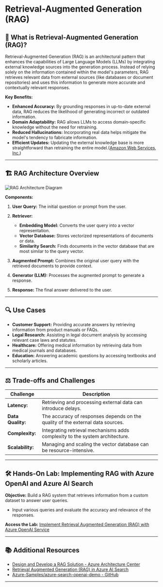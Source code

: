 # Retrieval-Augmented Generation (RAG)

## 🧠 What is Retrieval-Augmented Generation (RAG)?

Retrieval-Augmented Generation (RAG) is an architectural pattern that enhances the capabilities of Large Language Models (LLMs) by integrating external knowledge sources into the generation process. Instead of relying solely on the information contained within the model's parameters, RAG retrieves relevant data from external sources (like databases or document repositories) and uses this information to generate more accurate and contextually relevant responses.

**Key Benefits:**

* **Enhanced Accuracy:** By grounding responses in up-to-date external data, RAG reduces the likelihood of generating incorrect or outdated information.
* **Domain Adaptability:** RAG allows LLMs to access domain-specific knowledge without the need for retraining.
* **Reduced Hallucinations:** Incorporating real data helps mitigate the model's tendency to fabricate information.
* **Efficient Updates:** Updating the external knowledge base is more straightforward than retraining the entire model.([Amazon Web Services, Inc.][2])

---

## 🏗️ RAG Architecture Overview

![RAG Architecture Diagram](https://bingows.sg/v2/static/picture/65982e165de858b7c41f4fa3_Img%201.webp)

**Components:**

1. **User Query:** The initial question or prompt from the user.
2. **Retriever:**

   * **Embedding Model:** Converts the user query into a vector representation.
   * **Vector Database:** Stores vectorized representations of documents or data.
   * **Similarity Search:** Finds documents in the vector database that are most similar to the query vector.
3. **Augmented Prompt:** Combines the original user query with the retrieved documents to provide context.
4. **Generator (LLM):** Processes the augmented prompt to generate a response.
5. **Response:** The final answer delivered to the user.

---

## 🔍 Use Cases

* **Customer Support:** Providing accurate answers by retrieving information from product manuals or FAQs.
* **Legal Research:** Assisting in legal document analysis by accessing relevant case laws and statutes.
* **Healthcare:** Offering medical information by retrieving data from medical journals and databases.
* **Education:** Answering academic questions by accessing textbooks and scholarly articles.

---

## ⚖️ Trade-offs and Challenges

| Challenge         | Description                                                                    |   |
| ----------------- | ------------------------------------------------------------------------------ | - |
| **Latency:**      | Retrieving and processing external data can introduce delays.                  |   |
| **Data Quality:** | The accuracy of responses depends on the quality of the external data sources. |   |
| **Complexity:**   | Integrating retrieval mechanisms adds complexity to the system architecture.   |   |
| **Scalability:**  | Managing and scaling the vector database can be resource-intensive.            |   |

---

## 🛠️ Hands-On Lab: Implementing RAG with Azure OpenAI and Azure AI Search

**Objective:** Build a RAG system that retrieves information from a custom dataset to answer user queries.
* Input various queries and evaluate the accuracy and relevance of the responses.

**Access the Lab:** [Implement Retrieval Augmented Generation (RAG) with Azure OpenAI Service](https://learn.microsoft.com/en-us/training/modules/use-own-data-azure-openai/)

---

## 📚 Additional Resources

* [Design and Develop a RAG Solution - Azure Architecture Center](https://learn.microsoft.com/en-us/azure/architecture/ai-ml/guide/rag/rag-solution-design-and-evaluation-guide)
* [Retrieval Augmented Generation (RAG) in Azure AI Search](https://learn.microsoft.com/en-us/azure/search/retrieval-augmented-generation-overview)
* [Azure-Samples/azure-search-openai-demo - GitHub](https://github.com/Azure-Samples/azure-search-openai-demo)

---

[1]: https://github.com/Azure-Samples/azure-search-openai-demo?utm_source=chatgpt.com "Azure-Samples/azure-search-openai-demo - GitHub"
[2]: https://aws.amazon.com/what-is/retrieval-augmented-generation/?utm_source=chatgpt.com "What is RAG? - Retrieval-Augmented Generation AI Explained - AWS"
